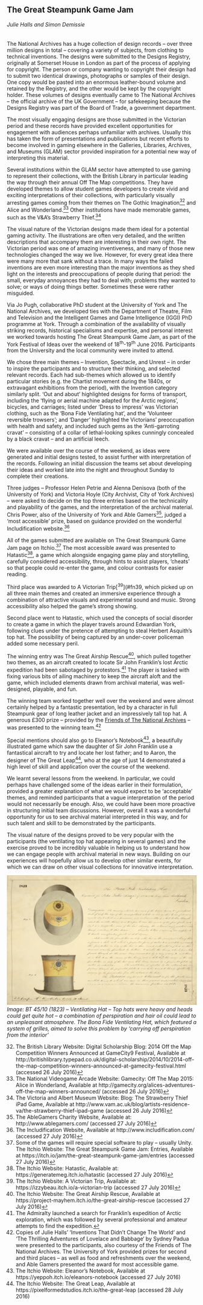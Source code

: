 ## The Great Steampunk Game Jam 
_Julie Halls and Simon Demissie_
<br />
<br />
<br />
The National Archives has a huge collection of design records – over three million designs in total – covering a variety of subjects, from clothing to technical inventions. The designs were submitted to the Designs Registry, originally at Somerset House in London as part of the process of applying for copyright. The person or company wanting to copyright their design had to submit two identical drawings, photographs or samples of their design. One copy would be pasted into an enormous leather-bound volume and retained by the Registry, and the other would be kept by the copyright holder. These volumes of designs eventually came to The National Archives – the official archive of the UK Government – for safekeeping because the Designs Registry was part of the Board of Trade, a government department. 

The most visually engaging designs are those submitted in the Victorian period and these records have provided excellent opportunities for engagement with audiences perhaps unfamiliar with archives. Usually this has taken the form of presentations and publications but recent efforts to become involved in gaming elsewhere in the Galleries, Libraries, Archives, and Museums (GLAM) sector provided inspiration for a potential new way of interpreting this material.

Several institutions within the GLAM sector have attempted to use gaming to represent their collections, with the British Library in particular leading the way through their annual Off The Map competitions. They have developed themes to allow student games developers to create vivid and exciting interpretations of their collections, with particularly visually arresting games coming from their themes on The Gothic Imagination[<sup>32</sup>](#fn32)<a id="fnref32"> and Alice and Wonderland.[<sup>33</sup>](#fn33)<a id="fnref33"> Other institutions have made memorable games, such as the V&A’s Strawberry Thief.[<sup>34</sup>](#fn34)<a id="fnref34">

The visual nature of the Victorian designs made them ideal for a potential gaming activity. The illustrations are often very detailed, and the written descriptions that accompany them are interesting in their own right. The Victorian period was one of amazing inventiveness, and many of those new technologies changed the way we live. However, for every great idea there were many more that sank without a trace. In many ways the failed inventions are even more interesting than the major inventions as they shed light on the interests and preoccupations of people during that period: the small, everyday annoyances they had to deal with; problems they wanted to solve; or ways of doing things better. Sometimes these were rather misguided. 

Via Jo Pugh, collaborative PhD student at the University of York and The National Archives, we developed ties with the Department of Theatre, Film and Television and the Intelligent Games and Game Intelligence (IGGI) PhD programme at York. Through a combination of the availability of visually striking records, historical specialisms and expertise, and personal interest we worked towards hosting The Great Steampunk Game Jam, as part of the York Festival of Ideas over the weekend of 18<sup>th</sup>-19<sup>th</sup> June 2016. Participants from the University and the local community were invited to attend. 

We chose three main themes – Invention, Spectacle, and Unrest – in order to inspire the participants and to structure their thinking, and selected relevant records. Each had sub-themes which allowed us to identify particular stories (e.g. the Chartist movement during the 1840s, or extravagant exhibitions from the period), with the Invention category similarly split. ‘Out and about’ highlighted designs for forms of transport, including the ‘flying or aerial machine adapted for the Arctic regions’, bicycles, and carriages; listed under ‘Dress to impress’ was Victorian clothing, such as the ‘Bona Fide Ventilating hat’, and the ‘Volunteer reversible trowsers’; and ‘Danger’ highlighted the Victorians’ preoccupation with health and safety, and included such gems as the ‘Anti-garroting cravat’ – consisting of a collar of lethal-looking spikes cunningly concealed by a black cravat – and an artificial leech. 

We were available over the course of the weekend, as ideas were generated and initial designs tested, to assist further with interpretation of the records. Following an initial discussion the teams set about developing their ideas and worked late into the night and throughout Sunday to complete their creations.

Three judges – Professor Helen Petrie and Alenna Denisova (both of the University of York) and Victoria Hoyle (City Archivist, City of York Archives) – were asked to decide on the top three entries based on the technicality and playability of the games, and the interpretation of the archival material. Chris Power, also of the University of York and Able Gamers[<sup>35</sup>](#fn35)<a id="fnref35">, judged a ‘most accessible’ prize, based on guidance provided on the wonderful Includification website.[<sup>36</sup>](#fn36)<a id="fnref36">

All of the games submitted are available on The Great Steampunk Game Jam page on Itchio.[<sup>37</sup>](#fn37)<a id="fnref37"> The most accessible award was presented to Hatastic[<sup>38</sup>](#fn38)<a id="fnref38">, a game which alongside engaging game play and storytelling, carefully considered accessibility, through hints to assist players, ‘cheats’ so that people could re-enter the game, and colour contrasts for easier reading.

Third place was awarded to A Victorian Trip[<sup>39</sup>](#fn39<a id="fnref39">, which picked up on all three main themes and created an immersive experience through a combination of attractive visuals and experimental sound and music. Strong accessibility also helped the game’s strong showing.

Second place went to Hatastic, which used the concepts of social disorder to create a game in which the player travels around Edwardian York, following clues under the pretence of attempting to steal Herbert Asquith’s top hat. The possibility of being captured by an under-cover policeman added some necessary peril.

The winning entry was The Great Airship Rescue[<sup>40</sup>](#fn40)<a id="fnref40">, which pulled together two themes, as an aircraft created to locate Sir John Franklin’s lost Arctic expedition had been sabotaged by protestors.[<sup>41</sup>](#fn41)<a id="fnref41"> The player is tasked with fixing various bits of ailing machinery to keep the aircraft aloft and the game, which included elements drawn from archival material, was well-designed, playable, and fun.

The winning team worked together well over the weekend and were almost certainly helped by a fantastic presentation, led by a character in full Steampunk gear of long leather jacket and an impressively tall top hat. A generous £300 prize – provided by the [Friends of The National Archives](https://www.friendsofthenationalarchives.org.uk/) – was presented to the winning team.[<sup>42</sup>](#fn42)<a id="fnref42">

Special mentions should also go to Eleanor’s Notebook[<sup>43</sup>](#fn43)<a id="fnref43">, a beautifully illustrated game which saw the daughter of Sir John Franklin use a fantastical aircraft to try and locate her lost father; and to Aaron, the designer of The Great Leap[<sup>44</sup>](#fn44)<a id="fnref44">, who at the age of just 14 demonstrated a high level of skill and application over the course of the weekend.

We learnt several lessons from the weekend. In particular, we could perhaps have challenged some of the ideas earlier in their formulation, provided a greater explanation of what we would expect to be ‘acceptable’ themes, and reminded participants that a vague interpretation of the period would not necessarily be enough. Also, we could have been more proactive in structuring initial team discussions. However, overall it was a wonderful opportunity for us to see archival material interpreted in this way, and for such talent and skill to be demonstrated by the participants.

The visual nature of the designs proved to be very popular with the participants (the ventilating top hat appearing in several games) and the exercise proved to be incredibly valuable in helping us to understand how we can engage people with archival material in new ways. Building on our experiences will hopefully allow us to develop other similar events, for which we can draw on other visual collections for innovative interpretation.   

![Image: BT 45/10 (1823) – Ventilating Hat – Top hats were heavy and heads could get quite hot – a combination of perspiration and hair oil could lead to an unpleasant atmosphere. The Bona Fide Ventilating Hat, which featured a system of grilles, aimed to solve this problem by ‘carrying off perspiration from the interior’](images/31.jpg)
*Image: BT 45/10 (1823) – Ventilating Hat – Top hats were heavy and heads could get quite hot – a combination of perspiration and hair oil could lead to an unpleasant atmosphere. The Bona Fide Ventilating Hat, which featured a system of grilles, aimed to solve this problem by ‘carrying off perspiration from the interior’*

<ol start="32">
<li id=fn32>The British Library Website: Digital Scholarship Blog: 2014 Off the Map Competition Winners Announced at GameCity9 Festival, Available at http://britishlibrary.typepad.co.uk/digital-scholarship/2014/10/2014-off-the-map-competition-winners-announced-at-gamecity-festival.html (accessed 26 July 2016)<a href="#fnref32">↩</a></li>
<li id=fn33>The National Videogame Arcade Website: Gamecity: Off The Map 2015: Alice in Wonderland, Available at http://gamecity.org/alices-adventures-off-the-map-winners-announced/ (accessed 26 July 2016)<a href="#fnref33">↩</a></li>
<li id=fn34>The Victoria and Albert Museum Website: Blog: 
The Strawberry Thief iPad Game, Available at http://www.vam.ac.uk/blog/artists-residence-va/the-strawberry-thief-ipad-game (accessed 26 July 2016)<a href="#fnref34">↩</a></li>
<li id=fn35>The AbleGamers Charity Website, Available at: http://www.ablegamers.com/ (accessed 27 July 2016)<a href="#fnref35">↩</a></li>
<li id=fn36>The Includification Website, Available at http://www.includification.com/ (accessed 27 July 2016)<a href="#fnref36">↩</a></li>
<li id=fn37>Some of the games will require special software to play – usually Unity. The Itchio Website: The Great Steampunk Game Jam: Entries, Available at https://itch.io/jam/the-great-steampunk-game-jam/entries (accessed 27 July 2016)<a href="#fnref37">↩</a></li>
<li id=nf38>The Itchio Website: Hatastic, Available at: https://generatemeg.itch.io/hatastic (accessed 27 July 2016)<a href="#fnref38">↩</a></li>
<li id=fn39>The Itchio Website: A Victorian Trip, Available at: https://izzybeau.itch.io/a-victorian-trip (accessed 27 July 2016)<a href="#fnref39">↩</a></li>
<li id=fn40>The Itchio Website: The Great Airship Rescue, Available at https://project-mayhem.itch.io/the-great-airship-rescue (accessed 27 July 2016)<a href="#fnref40">↩</a></li>
<li id=fn41>The Admiralty launched a search for Franklin’s expedition of Arctic exploration, which was followed by several professional and amateur attempts to find the expedition.<a href="#fnref41">↩</a></li>
<li id=fn42>Copies of Julie Halls’ ‘Inventions That Didn’t Change The World‘ and ‘The Thrilling Adventures of Lovelace and Babbage‘ by Sydney Padua were presented to the participants, also courtesy of the Friends of The National Archives. The University of York provided prizes for second and third places – as well as food and refreshments over the weekend, and Able Gamers presented the award for most accessible game.
<li id=fn43>The Itchio Website: Eleanor’s Notebook, Available at https://yeppoh.itch.io/eleanors-notebook (accessed 27 July 2016)
<li id=fn44>The Itchio Website: The Great Leap, Available at https://pixelformedstudios.itch.io/the-great-leap (accessed 28 July 2016)
<ol>
